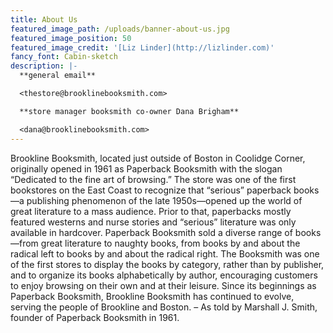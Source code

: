 ```yaml
---
title: About Us
featured_image_path: /uploads/banner-about-us.jpg
featured_image_position: 50
featured_image_credit: '[Liz Linder](http://lizlinder.com)'
fancy_font: Cabin-sketch
description: |-
  **general email**

  <thestore@brooklinebooksmith.com>

  **store manager booksmith co-owner Dana Brigham**

  <dana@brooklinebooksmith.com>
---
```


Brookline Booksmith, located just outside of Boston in Coolidge Corner, originally opened in 1961 as Paperback Booksmith with the slogan “Dedicated to the fine art of browsing.” The store was one of the first bookstores on the East Coast to recognize that “serious” paperback books—a publishing phenomenon of the late 1950s—opened up the world of great literature to a mass audience. Prior to that, paperbacks mostly featured westerns and nurse stories and “serious” literature was only available in hardcover. Paperback Booksmith sold a diverse range of books—from great literature to naughty books, from books by and about the radical left to books by and about the radical right. The Booksmith was one of the first stores to display the books by category, rather than by publisher, and to organize its books alphabetically by author, encouraging customers to enjoy browsing on their own and at their leisure. Since its beginnings as Paperback Booksmith, Brookline Booksmith has continued to evolve, serving the people of Brookline and Boston. – As told by Marshall J. Smith, founder of Paperback Booksmith in 1961.